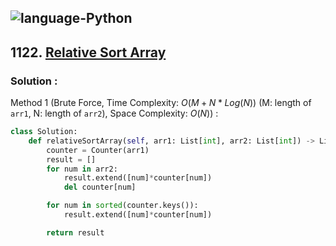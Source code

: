 ![language-Python](https://img.shields.io/badge/Python-ffd43b?style=for-the-badge&logo=PYTHON)
---

## 1122. [Relative Sort Array](https://leetcode.com/problems/relative-sort-array)

### Solution :

Method 1 (Brute Force, Time Complexity: $O(M+N*Log(N))$ (M: length of `arr1`, N: length of `arr2`), Space Complexity: $O(N)$) :
```python
class Solution:
    def relativeSortArray(self, arr1: List[int], arr2: List[int]) -> List[int]:
        counter = Counter(arr1)
        result = []
        for num in arr2:
            result.extend([num]*counter[num])
            del counter[num]

        for num in sorted(counter.keys()):
            result.extend([num]*counter[num])

        return result
```
